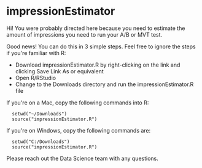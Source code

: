 # impressionEstimator

Hi! You were probably directed here because you need to estimate the amount of impressions you need to run your A/B or MVT test.

Good news! You can do this in 3 simple steps. Feel free to ignore the steps if you're familiar with R:

<ul>
<li> Download impressionEstimator.R by right-clicking on the link and clicking Save Link As or equivalent
<li> Open R/RStudio 
<li> Change to the Downloads directory and run the impressionEstimator.R file
</ul>

If you're on a Mac, copy the following commands into R:
      
      setwd("~/Downloads")
      source("impressionEstimator.R")
      
      
If you're on Windows, copy the following commands are:

      setwd("C:/Downloads")
      source("impressionEstimator.R")
      

Please reach out the Data Science team with any questions.

